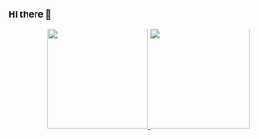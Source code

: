 ### Hi there 👋

<!--
**samaraCassie/samaraCassie** is a ✨ _special_ ✨ repository because its `README.md` (this file) appears on your GitHub profile.

Here are some ideas to get you started:

- 🔭 I’m currently working on ...
- 🌱 I’m currently learning ...
- 👯 I’m looking to collaborate on ...
- 🤔 I’m looking for help with ...
- 💬 Ask me about ...
- 📫 How to reach me: ...
- 😄 Pronouns: ...
- ⚡ Fun fact: ...
-->
<div align="center">
  <a href="https://github.com/rafaballerini">
  <img height="180em" src="https://github-readme-stats.vercel.app/api?username=samaraCassie&show_icons=true&icon_color=994343&locale=pt-br&title_color=994343&text_color=fff8f0&bg_color=212121&hide_border=true%include_all_commits=true&count_private=true"/>
  <img height="180em" src="https://github-readme-stats.vercel.app/api/top-langs/?username=samaraCassie&layout=compact&langs_count=7&locale=pt-br&title_color=994343&text_color=fff8f0&bg_color=212121&hide_border=true"/>
</div>
